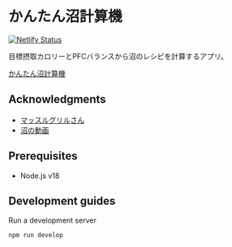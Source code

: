 # かんたん沼計算機

[![Netlify Status](https://api.netlify.com/api/v1/badges/105d2438-e09a-4369-ad93-2d1e06abe66c/deploy-status)](https://app.netlify.com/sites/nervous-heisenberg-39ec29/deploys)

目標摂取カロリーとPFCバランスから沼のレシピを計算するアプリ。

[かんたん沼計算機](https://numa-calculator.uhey22e.com)

## Acknowledgments

- [マッスルグリルさん](https://www.youtube.com/channel/UCHoOFVQAhK-QyoXgf0iaZIg)
- [沼の動画](https://www.youtube.com/watch?v=NJtgQEXAjNI)

## Prerequisites

- Node.js v18

## Development guides

Run a development server

```sh
npm run develop
```
